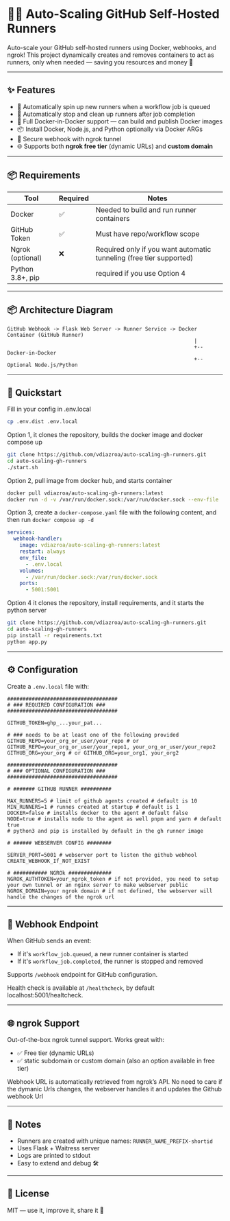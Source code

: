# 🏃‍♂️ Auto-Scaling GitHub Self-Hosted Runners

Auto-scale your GitHub self-hosted runners using Docker, webhooks, and ngrok! This project dynamically creates and removes containers to act as runners, only when needed — saving you resources and money 💸

---

## ✨ Features

- 🚀 Automatically spin up new runners when a workflow job is queued
- 🧼 Automatically stop and clean up runners after job completion
- 🐳 Full Docker-in-Docker support — can build and publish Docker images
- 📦 Install Docker, Node.js, and Python optionally via Docker ARGs
- 🔐 Secure webhook with ngrok tunnel
- 🌐 Supports both **ngrok free tier** (dynamic URLs) and **custom domain**

---

## 📦 Requirements

| Tool             | Required | Notes                                                               |
| ---------------- | -------- | ------------------------------------------------------------------- |
| Docker           | ✅       | Needed to build and run runner containers                           |
| GitHub Token     | ✅       | Must have repo/workflow scope                                       |
| Ngrok (optional) | ❌       | Required only if you want automatic tunneling (free tier supported) |
| Python 3.8+, pip |          | required if you use Option 4                                        |

---

## 📦 Architecture Diagram

```
GitHub Webhook -> Flask Web Server -> Runner Service -> Docker Container (GitHub Runner)
                                                             |
                                                             +-- Docker-in-Docker
                                                             +-- Optional Node.js/Python
```

---

## 🚀 Quickstart

Fill in your config in .env.local

```bash
cp .env.dist .env.local
```

Option 1,
it clones the repository, builds the docker image and docker compose up

```bash
git clone https://github.com/vdiazroa/auto-scaling-gh-runners.git
cd auto-scaling-gh-runners
./start.sh
```

Option 2,
pull image from docker hub, and starts container

```bash
docker pull vdiazroa/auto-scaling-gh-runners:latest
docker run -d -v /var/run/docker.sock:/var/run/docker.sock --env-file ./.env.local vdiazroa/auto-scaling-gh-runners:latest
```

Option 3,
create a `docker-compose.yaml` file with the following content, and then run `docker compose up -d`

```yaml
services:
  webhook-handler:
    image: vdiazroa/auto-scaling-gh-runners:latest
    restart: always
    env_file:
      - .env.local
    volumes:
      - /var/run/docker.sock:/var/run/docker.sock
    ports:
      - 5001:5001
```

Option 4
it clones the repository, install requirements, and it starts the python server

```bash
git clone https://github.com/vdiazroa/auto-scaling-gh-runners.git
cd auto-scaling-gh-runners
pip install -r requirements.txt
python app.py
```

---

## ⚙️ Configuration

Create a `.env.local` file with:

```env
####################################
# ### REQUIRED CONFIGURATION ###
####################################

GITHUB_TOKEN=ghp_...your_pat...

# ### needs to be at least one of the following provided
GITHUB_REPO=your_org_or_user/your_repo # or GITHUB_REPO=your_org_or_user/your_repo1, your_org_or_user/your_repo2
GITHUB_ORG=your_org # or GITHUB_ORG=your_org1, your_org2

####################################
# ### OPTIONAL CONFIGURATION ###
####################################

# ####### GITHUB RUNNER ##########

MAX_RUNNERS=5 # limit of github agents created # default is 10
MIN_RUNNERS=1 # runnes created at startup # default is 1
DOCKER=false # installs docker to the agent # default false
NODE=true # installs node to the agent as well pnpm and yarn # default true
# python3 and pip is installed by default in the gh runner image

# ###### WEBSERVER CONFIG ########

SERVER_PORT=5001 # webserver port to listen the github webhool
CREATE_WEBHOOK_If_NOT_EXIST

# ########### NGROk ##############
NGROK_AUTHTOKEN=your_ngrok_token # if not provided, you need to setup your own tunnel or an nginx server to make webserver public
NGROK_DOMAIN=your ngrok domain # if not defined, the webserver will handle the changes of the ngrok url
```

---

## 🔄 Webhook Endpoint

When GitHub sends an event:

- If it's `workflow_job.queued`, a new runner container is started
- If it's `workflow_job.completed`, the runner is stopped and removed

Supports `/webhook` endpoint for GitHub configuration.

Health check is available at `/healthcheck`, by default localhost:5001/healtcheck.

---

## 🌐 ngrok Support

Out-of-the-box ngrok tunnel support. Works great with:

- ✅ Free tier (dynamic URLs)
- ✅ static subdomain or custom domain (also an option available in free tier)

Webhook URL is automatically retrieved from ngrok’s API.
No need to care if the dymanic Urls changes, the webserver handles it and updates the Github webhook Url

---

## 📝 Notes

- Runners are created with unique names: `RUNNER_NAME_PREFIX-shortid`
- Uses Flask + Waitress server
- Logs are printed to stdout
- Easy to extend and debug 🛠️

---

## 📜 License

MIT — use it, improve it, share it 🙌
